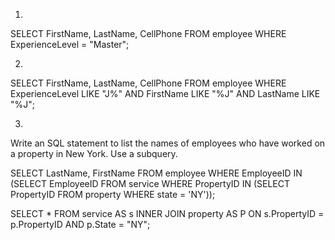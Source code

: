 1.
SELECT FirstName, LastName, CellPhone 
	FROM employee
    	WHERE ExperienceLevel = "Master";


2.
SELECT FirstName, LastName, CellPhone FROM employee
    WHERE ExperienceLevel LIKE "J%" AND 
        FirstName LIKE "%J" AND 
            LastName LIKE "%J";



3.
Write an SQL statement to list the names of employees who have worked on a property
in New York. Use a subquery.


SELECT LastName, FirstName
FROM employee 
WHERE EmployeeID IN (SELECT EmployeeID FROM service WHERE PropertyID IN (SELECT PropertyID FROM property WHERE state = 'NY'));



SELECT * FROM service AS s
INNER JOIN property AS P 
ON s.PropertyID = p.PropertyID
AND p.State = "NY";
